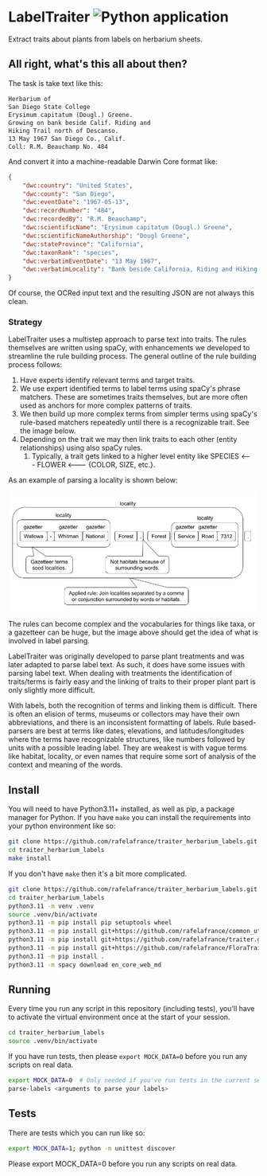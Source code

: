 # LabelTraiter ![Python application](https://github.com/rafelafrance/FloraTraiter/workflows/CI/badge.svg)

Extract traits about plants from labels on herbarium sheets.

## All right, what's this all about then?

The task is take text like this:

```
Herbarium of
San Diego State College
Erysimum capitatum (Dougl.) Greene.
Growing on bank beside Calif. Riding and
Hiking Trail north of Descanso.
13 May 1967 San Diego Co., Calif.
Coll: R.M. Beauchamp No. 484
```

And convert it into a machine-readable Darwin Core format like:

```json
{
    "dwc:country": "United States",
    "dwc:county": "San Diego",
    "dwc:eventDate": "1967-05-13",
    "dwc:recordNumber": "484",
    "dwc:recordedBy": "R.M. Beauchamp",
    "dwc:scientificName": "Erysimum capitatum (Dougl.) Greene",
    "dwc:scientificNameAuthorship": "Dougl Greene",
    "dwc:stateProvince": "California",
    "dwc:taxonRank": "species",
    "dwc:verbatimEventDate": "13 May 1967",
    "dwc:verbatimLocality": "Bank beside California, Riding and Hiking Trail north of Descanso"
}
```

Of course, the OCRed input text and the resulting JSON are not always this clean.

### Strategy

LabelTraiter uses a multistep approach to parse text into traits. The rules themselves are written using spaCy, with enhancements we developed to streamline the rule building process. The general outline of the rule building process follows:

1. Have experts identify relevant terms and target traits.
2. We use expert identified terms to label terms using spaCy's phrase matchers. These are sometimes traits themselves, but are more often used as anchors for more complex patterns of traits.
3. We then build up more complex terms from simpler terms using spaCy's rule-based matchers repeatedly until there is a recognizable trait. See the image below.
4. Depending on the trait we may then link traits to each other (entity relationships) using also spaCy rules.
   1. Typically, a trait gets linked to a higher level entity like SPECIES <--- FLOWER <--- {COLOR, SIZE, etc.}.

As an example of parsing a locality is shown below:

![<img src="assets/locality_parsing.jpg" width="700" />](assets/locality_parsing.jpg)

The rules can become complex and the vocabularies for things like taxa, or a gazetteer can be huge, but the image above should get the idea of what is involved in label parsing.

LabelTraiter was originally developed to parse plant treatments and was later adapted to parse label text. As such, it does have some issues with parsing label text. When dealing with treatments the identification of traits/terms is fairly easy and the linking of traits to their proper plant part is only slightly more difficult.

With labels, both the recognition of terms and linking them is difficult. There is often an elision of terms, museums or collectors may have their own abbreviations, and there is an inconsistent formatting of labels. Rule based-parsers are best at terms like dates, elevations, and latitudes/longitudes where the terms have recognizable structures, like numbers followed by units with a possible leading label. They are weakest is with vague terms like habitat, locality, or even names that require some sort of analysis of the context and meaning of the words.

## Install

You will need to have Python3.11+ installed, as well as pip, a package manager for Python.
If you have `make` you can install the requirements into your python environment like so:

```bash
git clone https://github.com/rafelafrance/traiter_herbarium_labels.git
cd traiter_herbarium_labels
make install
```

If you don't have `make` then it's a bit more complicated.

```bash
git clone https://github.com/rafelafrance/traiter_herbarium_labels.git
cd traiter_herbarium_labels
python3.11 -m venv .venv
source .venv/bin/activate
python3.11 -m pip install pip setuptools wheel
python3.11 -m pip install git+https://github.com/rafelafrance/common_utils.git@main#egg=common_utils
python3.11 -m pip install git+https://github.com/rafelafrance/traiter.git@master#egg=traiter
python3.11 -m pip install git+https://github.com/rafelafrance/FloraTraiter.git@main#egg=FloraTraiter
python3.11 -m pip install .
python3.11 -m spacy download en_core_web_md
```

## Running

Every time you run any script in this repository (including tests), you'll have to activate the virtual environment once at the start of your session.

```bash
cd traiter_herbarium_labels
source .venv/bin/activate
```

If you have run tests, then please `export MOCK_DATA=0` before you run any scripts on real data.

```bash
export MOCK_DATA=0  # Only needed if you've run tests in the current session
parse-labels <arguments to parse your labels>
```

## Tests

There are tests which you can run like so:

```bash
export MOCK_DATA=1; python -m unittest discover
```

Please export MOCK_DATA=0 before you run any scripts on real data.
